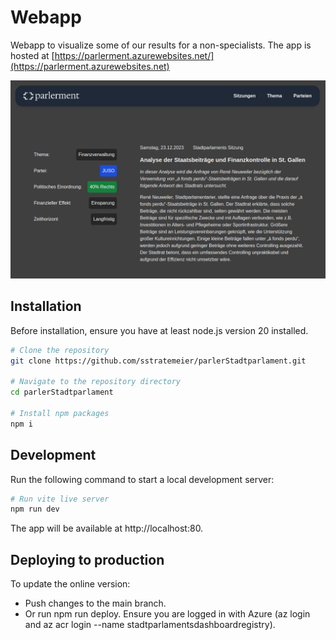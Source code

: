 # Webapp
Webapp to visualize some of our results for a non-specialists.
The app is hosted at [https://parlerment.azurewebsites.net/](https://parlerment.azurewebsites.net)

![Webapp UI](/webapp/webapp_ui.png)

## Installation

Before installation, ensure you have at least node.js version 20 installed. 

```bash
# Clone the repository
git clone https://github.com/sstratemeier/parlerStadtparlament.git

# Navigate to the repository directory
cd parlerStadtparlament

# Install npm packages
npm i
```

## Development
Run the following command to start a local development server:


```bash
# Run vite live server
npm run dev
```

The app will be available at http://localhost:80.



## Deploying to production

To update the online version:

- Push changes to the main branch.
- Or run npm run deploy. Ensure you are logged in with Azure (az login and az acr login --name stadtparlamentsdashboardregistry).
